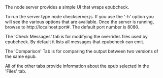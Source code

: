 The node server provides a simple UI that wraps epubcheck.  

To run the server type node checkserver.js.  If you use the '-h' option you will see the various options that are available.
Once the server is running, browse to http://localhost:port#.  The default port number is 8080.

The 'Check Messages' tab is for modifying the overrides files used by epubcheck.  By default it lists all messages that epubcheck can emit.

The 'Comparison' Tab is for comparing the output between two versions of the same epub.

All of the other tabs provide information about the epub selected in the 'Files' tab.
